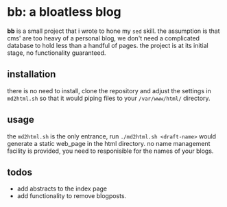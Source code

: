 # bb: a bloatless blog

**bb** is a small project that i wrote to hone my `sed` skill. the assumption is that cms' are too heavy of a personal blog, we don't need a complicated database to hold less than a handful of pages. the project is at its initial stage, no functionality guaranteed.

## installation

there is no need to install, clone the repository and adjust the settings in `md2html.sh` so that it would piping files to your `/var/www/html/` directory.

## usage

the `md2html.sh` is the only entrance, run `./md2html.sh <draft-name>` would generate a static web\_page in the html directory. no name management facility is provided, you need to responisible for the names of your blogs.

## todos

- add abstracts to the index page
- add functionality to remove blogposts.
